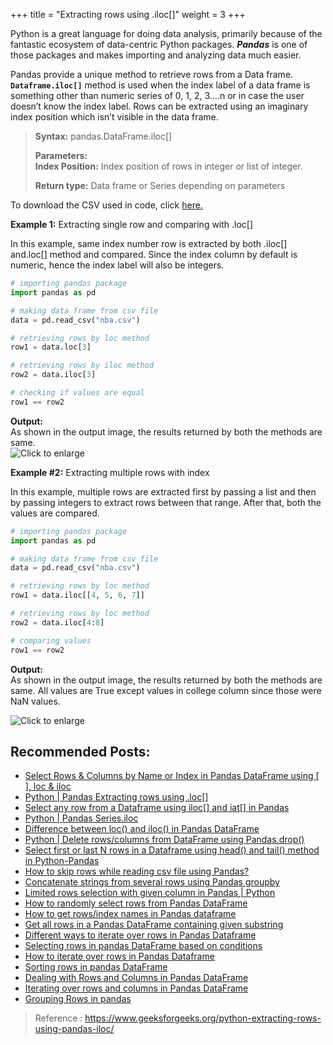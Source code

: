 +++
title = "Extracting rows using .iloc[]"
weight = 3
+++

Python is a great language for doing data analysis, primarily because of the fantastic ecosystem of data-centric Python packages.  **_Pandas_** is one of those packages and makes importing and analyzing data much easier.

Pandas provide a unique method to retrieve rows from a Data frame.  **`Dataframe.iloc[]`**  method is used when the index label of a data frame is something other than numeric series of 0, 1, 2, 3….n or in case the user doesn’t know the index label. Rows can be extracted using an imaginary index position which isn’t visible in the data frame.

> **Syntax:** pandas.DataFrame.iloc[]
> 
> **Parameters:**  
> **Index Position:** Index position of rows in integer or list of integer.
> 
> **Return type:** Data frame or Series depending on parameters
> 
>   
> 
>   

To download the CSV used in code, click  [here.](https://media.geeksforgeeks.org/wp-content/uploads/nba.csv)  

**Example 1:**  Extracting single row and comparing with .loc[]

In this example, same index number row is extracted by both .iloc[] and.loc[] method and compared. Since the index column by default is numeric, hence the index label will also be integers.  
```py
# importing pandas package 
import pandas as pd 

# making data frame from csv file 
data = pd.read_csv("nba.csv") 

# retrieving rows by loc method 
row1 = data.loc[3] 

# retrieving rows by iloc method 
row2 = data.iloc[3] 

# checking if values are equal 
row1 == row2 
```
**Output:**  
As shown in the output image, the results returned by both the methods are same.  
![](https://media.geeksforgeeks.org/wp-content/uploads/out1-23.jpg "Click to enlarge")

**Example #2:** Extracting multiple rows with index

In this example, multiple rows are extracted first by passing a list and then by passing integers to extract rows between that range. After that, both the values are compared.
```py
# importing pandas package 
import pandas as pd 

# making data frame from csv file 
data = pd.read_csv("nba.csv") 

# retrieving rows by loc method 
row1 = data.iloc[[4, 5, 6, 7]] 

# retrieving rows by loc method 
row2 = data.iloc[4:8] 

# comparing values 
row1 == row2 
```

**Output:**  
As shown in the output image, the results returned by both the methods are same. All values are True except values in college column since those were NaN values.

![](https://media.geeksforgeeks.org/wp-content/uploads/out2-16.jpg "Click to enlarge")


## Recommended Posts:

-   [Select Rows & Columns by Name or Index in Pandas DataFrame using [ ], loc & iloc](https://www.geeksforgeeks.org/select-rows-columns-by-name-or-index-in-pandas-dataframe-using-loc-iloc/?ref=rp)
-   [Python | Pandas Extracting rows using .loc[]](https://www.geeksforgeeks.org/python-pandas-extracting-rows-using-loc/?ref=rp)
-   [Select any row from a Dataframe using iloc[] and iat[] in Pandas](https://www.geeksforgeeks.org/select-any-row-from-a-dataframe-using-iloc-and-iat-in-pandas/?ref=rp)
-   [Python | Pandas Series.iloc](https://www.geeksforgeeks.org/python-pandas-series-iloc/?ref=rp)
-   [Difference between loc() and iloc() in Pandas DataFrame](https://www.geeksforgeeks.org/difference-between-loc-and-iloc-in-pandas-dataframe/?ref=rp)
-   [Python | Delete rows/columns from DataFrame using Pandas.drop()](https://www.geeksforgeeks.org/python-delete-rows-columns-from-dataframe-using-pandas-drop/?ref=rp)
-   [Select first or last N rows in a Dataframe using head() and tail() method in Python-Pandas](https://www.geeksforgeeks.org/select-first-or-last-n-rows-in-a-dataframe-using-head-and-tail-method-in-python-pandas/?ref=rp)
-   [How to skip rows while reading csv file using Pandas?](https://www.geeksforgeeks.org/how-to-skip-rows-while-reading-csv-file-using-pandas/?ref=rp)
-   [Concatenate strings from several rows using Pandas groupby](https://www.geeksforgeeks.org/concatenate-strings-from-several-rows-using-pandas-groupby/?ref=rp)
-   [Limited rows selection with given column in Pandas | Python](https://www.geeksforgeeks.org/limited-rows-selection-with-given-column-in-pandas-python/?ref=rp)
-   [How to randomly select rows from Pandas DataFrame](https://www.geeksforgeeks.org/how-to-randomly-select-rows-from-pandas-dataframe/?ref=rp)
-   [How to get rows/index names in Pandas dataframe](https://www.geeksforgeeks.org/how-to-get-rows-index-names-in-pandas-dataframe/?ref=rp)
-   [Get all rows in a Pandas DataFrame containing given substring](https://www.geeksforgeeks.org/get-all-rows-in-a-pandas-dataframe-containing-given-substring/?ref=rp)
-   [Different ways to iterate over rows in Pandas Dataframe](https://www.geeksforgeeks.org/different-ways-to-iterate-over-rows-in-pandas-dataframe/?ref=rp)
-   [Selecting rows in pandas DataFrame based on conditions](https://www.geeksforgeeks.org/selecting-rows-in-pandas-dataframe-based-on-conditions/?ref=rp)
-   [How to iterate over rows in Pandas Dataframe](https://www.geeksforgeeks.org/how-to-iterate-over-rows-in-pandas-dataframe/?ref=rp)
-   [Sorting rows in pandas DataFrame](https://www.geeksforgeeks.org/sorting-rows-in-pandas-dataframe/?ref=rp)
-   [Dealing with Rows and Columns in Pandas DataFrame](https://www.geeksforgeeks.org/dealing-with-rows-and-columns-in-pandas-dataframe/?ref=rp)
-   [Iterating over rows and columns in Pandas DataFrame](https://www.geeksforgeeks.org/iterating-over-rows-and-columns-in-pandas-dataframe/?ref=rp)
-   [Grouping Rows in pandas](https://www.geeksforgeeks.org/grouping-rows-in-pandas/?ref=rp)

> Reference : https://www.geeksforgeeks.org/python-extracting-rows-using-pandas-iloc/